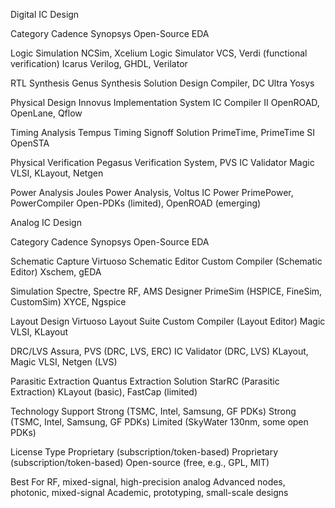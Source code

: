 Digital IC Design



Category
Cadence
Synopsys
Open-Source EDA



Logic Simulation
NCSim, Xcelium Logic Simulator
VCS, Verdi (functional verification)
Icarus Verilog, GHDL, Verilator


RTL Synthesis
Genus Synthesis Solution
Design Compiler, DC Ultra
Yosys


Physical Design
Innovus Implementation System
IC Compiler II
OpenROAD, OpenLane, Qflow


Timing Analysis
Tempus Timing Signoff Solution
PrimeTime, PrimeTime SI
OpenSTA


Physical Verification
Pegasus Verification System, PVS
IC Validator
Magic VLSI, KLayout, Netgen


Power Analysis
Joules Power Analysis, Voltus IC Power
PrimePower, PowerCompiler
Open-PDKs (limited), OpenROAD (emerging)


Analog IC Design



Category
Cadence
Synopsys
Open-Source EDA



Schematic Capture
Virtuoso Schematic Editor
Custom Compiler (Schematic Editor)
Xschem, gEDA


Simulation
Spectre, Spectre RF, AMS Designer
PrimeSim (HSPICE, FineSim, CustomSim)
XYCE, Ngspice


Layout Design
Virtuoso Layout Suite
Custom Compiler (Layout Editor)
Magic VLSI, KLayout


DRC/LVS
Assura, PVS (DRC, LVS, ERC)
IC Validator (DRC, LVS)
KLayout, Magic VLSI, Netgen (LVS)


Parasitic Extraction
Quantus Extraction Solution
StarRC (Parasitic Extraction)
KLayout (basic), FastCap (limited)


Technology Support
Strong (TSMC, Intel, Samsung, GF PDKs)
Strong (TSMC, Intel, Samsung, GF PDKs)
Limited (SkyWater 130nm, some open PDKs)


License Type
Proprietary (subscription/token-based)
Proprietary (subscription/token-based)
Open-source (free, e.g., GPL, MIT)


Best For
RF, mixed-signal, high-precision analog
Advanced nodes, photonic, mixed-signal
Academic, prototyping, small-scale designs


